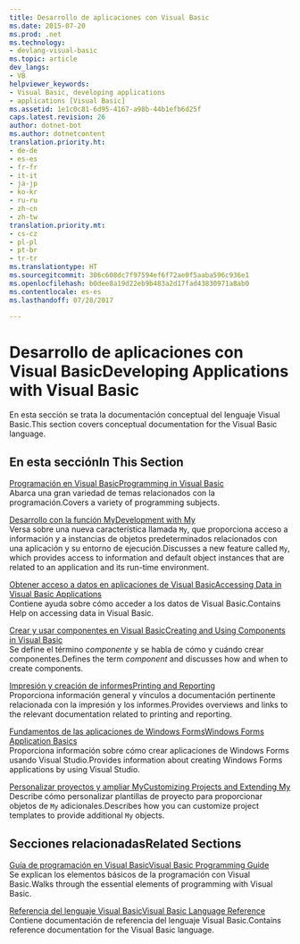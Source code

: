 ```yaml
---
title: Desarrollo de aplicaciones con Visual Basic
ms.date: 2015-07-20
ms.prod: .net
ms.technology:
- devlang-visual-basic
ms.topic: article
dev_langs:
- VB
helpviewer_keywords:
- Visual Basic, developing applications
- applications [Visual Basic]
ms.assetid: 1e1c0c81-6d95-4167-a98b-44b1efb6d25f
caps.latest.revision: 26
author: dotnet-bot
ms.author: dotnetcontent
translation.priority.ht:
- de-de
- es-es
- fr-fr
- it-it
- ja-jp
- ko-kr
- ru-ru
- zh-cn
- zh-tw
translation.priority.mt:
- cs-cz
- pl-pl
- pt-br
- tr-tr
ms.translationtype: HT
ms.sourcegitcommit: 306c608dc7f97594ef6f72ae0f5aaba596c936e1
ms.openlocfilehash: b0dee8a19d22eb9b483a2d17fad43830971a8ab0
ms.contentlocale: es-es
ms.lasthandoff: 07/28/2017

---
```

# <a name="developing-applications-with-visual-basic"></a><span data-ttu-id="2ccf0-102">Desarrollo de aplicaciones con Visual Basic</span><span class="sxs-lookup"><span data-stu-id="2ccf0-102">Developing Applications with Visual Basic</span></span>
<span data-ttu-id="2ccf0-103">En esta sección se trata la documentación conceptual del lenguaje Visual Basic.</span><span class="sxs-lookup"><span data-stu-id="2ccf0-103">This section covers conceptual documentation for the Visual Basic language.</span></span>  
  
## <a name="in-this-section"></a><span data-ttu-id="2ccf0-104">En esta sección</span><span class="sxs-lookup"><span data-stu-id="2ccf0-104">In This Section</span></span>  
 [<span data-ttu-id="2ccf0-105">Programación en Visual Basic</span><span class="sxs-lookup"><span data-stu-id="2ccf0-105">Programming in Visual Basic</span></span>](../../visual-basic/developing-apps/programming/index.md)  
 <span data-ttu-id="2ccf0-106">Abarca una gran variedad de temas relacionados con la programación.</span><span class="sxs-lookup"><span data-stu-id="2ccf0-106">Covers a variety of programming subjects.</span></span>  
  
 [<span data-ttu-id="2ccf0-107">Desarrollo con la función My</span><span class="sxs-lookup"><span data-stu-id="2ccf0-107">Development with My</span></span>](../../visual-basic/developing-apps/development-with-my/index.md)  
 <span data-ttu-id="2ccf0-108">Versa sobre una nueva característica llamada `My`, que proporciona acceso a información y a instancias de objetos predeterminados relacionados con una aplicación y su entorno de ejecución.</span><span class="sxs-lookup"><span data-stu-id="2ccf0-108">Discusses a new feature called `My`, which provides access to information and default object instances that are related to an application and its run-time environment.</span></span>  
  
 [<span data-ttu-id="2ccf0-109">Obtener acceso a datos en aplicaciones de Visual Basic</span><span class="sxs-lookup"><span data-stu-id="2ccf0-109">Accessing Data in Visual Basic Applications</span></span>](../../visual-basic/developing-apps/accessing-data.md)  
 <span data-ttu-id="2ccf0-110">Contiene ayuda sobre cómo acceder a los datos de Visual Basic.</span><span class="sxs-lookup"><span data-stu-id="2ccf0-110">Contains Help on accessing data in Visual Basic.</span></span>   
  
 [<span data-ttu-id="2ccf0-111">Crear y usar componentes en Visual Basic</span><span class="sxs-lookup"><span data-stu-id="2ccf0-111">Creating and Using Components in Visual Basic</span></span>](../../visual-basic/developing-apps/creating-and-using-components.md)  
 <span data-ttu-id="2ccf0-112">Se define el término *componente* y se habla de cómo y cuándo crear componentes.</span><span class="sxs-lookup"><span data-stu-id="2ccf0-112">Defines the term *component* and discusses how and when to create components.</span></span>  
  
 [<span data-ttu-id="2ccf0-113">Impresión y creación de informes</span><span class="sxs-lookup"><span data-stu-id="2ccf0-113">Printing and Reporting</span></span>](../../visual-basic/developing-apps/printing/printing-and-reporting.md)  
 <span data-ttu-id="2ccf0-114">Proporciona información general y vínculos a documentación pertinente relacionada con la impresión y los informes.</span><span class="sxs-lookup"><span data-stu-id="2ccf0-114">Provides overviews and links to the relevant documentation related to printing and reporting.</span></span>  
  
 [<span data-ttu-id="2ccf0-115">Fundamentos de las aplicaciones de Windows Forms</span><span class="sxs-lookup"><span data-stu-id="2ccf0-115">Windows Forms Application Basics</span></span>](../../visual-basic/developing-apps/windows-forms/windows-forms-application-basics.md)  
 <span data-ttu-id="2ccf0-116">Proporciona información sobre cómo crear aplicaciones de Windows Forms usando Visual Studio.</span><span class="sxs-lookup"><span data-stu-id="2ccf0-116">Provides information about creating Windows Forms applications by using Visual Studio.</span></span>  
  
 [<span data-ttu-id="2ccf0-117">Personalizar proyectos y ampliar My</span><span class="sxs-lookup"><span data-stu-id="2ccf0-117">Customizing Projects and Extending My</span></span>](../../visual-basic/developing-apps/customizing-extending-my/customizing-projects-and-extending-my.md)  
 <span data-ttu-id="2ccf0-118">Describe cómo personalizar plantillas de proyecto para proporcionar objetos de `My` adicionales.</span><span class="sxs-lookup"><span data-stu-id="2ccf0-118">Describes how you can customize project templates to provide additional `My` objects.</span></span>  
  
## <a name="related-sections"></a><span data-ttu-id="2ccf0-119">Secciones relacionadas</span><span class="sxs-lookup"><span data-stu-id="2ccf0-119">Related Sections</span></span>  
 [<span data-ttu-id="2ccf0-120">Guía de programación en Visual Basic</span><span class="sxs-lookup"><span data-stu-id="2ccf0-120">Visual Basic Programming Guide</span></span>](../../visual-basic/programming-guide/index.md)  
 <span data-ttu-id="2ccf0-121">Se explican los elementos básicos de la programación con Visual Basic.</span><span class="sxs-lookup"><span data-stu-id="2ccf0-121">Walks through the essential elements of programming with Visual Basic.</span></span>  
  
 [<span data-ttu-id="2ccf0-122">Referencia del lenguaje Visual Basic</span><span class="sxs-lookup"><span data-stu-id="2ccf0-122">Visual Basic Language Reference</span></span>](../../visual-basic/language-reference/index.md)  
 <span data-ttu-id="2ccf0-123">Contiene documentación de referencia del lenguaje Visual Basic.</span><span class="sxs-lookup"><span data-stu-id="2ccf0-123">Contains reference documentation for the Visual Basic language.</span></span>

